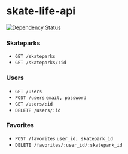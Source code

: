 # skate-life-api
[![Dependency Status](https://gemnasium.com/yago580/skate-life-api.svg)](https://gemnasium.com/yago580/skate-life-api)

### Skateparks
* `GET /skateparks`
* `GET /skateparks/:id`

### Users
* `GET /users`
* `POST /users` `email, password`
* `GET /users/:id`
* `DELETE /users/:id`

### Favorites
* `POST /favorites` `user_id, skatepark_id`
* `DELETE /favorites/:user_id/:skatepark_id`
